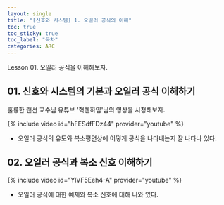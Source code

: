 ```yaml
---
layout: single
title: "[신호와 시스템] 1. 오일러 공식의 이해"
toc: true
toc_sticky: true
toc_label: "목차"
categories: ARC
---
```

Lesson 01. 오일러 공식을 이해해보자.

## 01. 신호와 시스템의 기본과 오일러 공식 이해하기

훌륭한 랜선 교수님 유튜브 '혁펜하임'님의 영상을 시청해보자.

{% include video id="hFESdfFDz44" provider="youtube" %}

* 오일러 공식의 유도와 복소평면상에 어떻게 공식을 나타내는지 잘 나타나 있다.


## 02. 오일러 공식과 복소 신호 이해하기


{% include video id="YlVF5Eeh4-A" provider="youtube" %}

* 오일러 공식에 대한 예제와 복소 신호에 대해 나와 있다.

